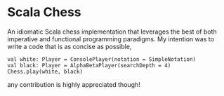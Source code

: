 # Scala Chess

An idiomatic Scala chess implementation that leverages the best of both
imperative and functional programming paradigms. My intention was to write a
code that is as concise as possible,
```
val white: Player = ConsolePlayer(notation = SimpleNotation)
val black: Player = AlphaBetaPlayer(searchDepth = 4)
Chess.play(white, black)
```
any contribution is highly appreciated though!